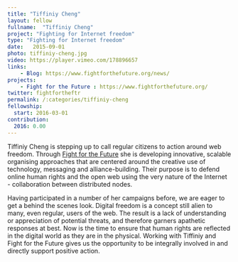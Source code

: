 ```yaml
---
title: "Tiffiniy Cheng"
layout: fellow
fullname:  "Tiffiniy Cheng"
project: "Fighting for Internet freedom"
type: "Fighting for Internet freedom"
date:   2015-09-01
photo: tiffiniy-cheng.jpg
video: https://player.vimeo.com/178896657
links:
    - Blog: https://www.fightforthefuture.org/news/
projects:
    - Fight for the Future : https://www.fightforthefuture.org/
twitter: fightfortheftr
permalink: /:categories/tiffiniy-cheng
fellowship:
  start: 2016-03-01
contribution:
  2016: 0.00
---
```

Tiffiniy Cheng is stepping up to call regular citizens to action around web freedom. Through [Fight for the Future](https://www.fightforthefuture.org/) she is developing innovative, scalable organising approaches that are centered around the creative use of technology, messaging and alliance-building. Their purpose is to defend online human rights and the open web using the very nature of the Internet - collaboration between distributed nodes.

Having  participated in a number of her campaigns before, we are eager to get a  behind the scenes look. Digital freedom is a concept still alien to  many, even regular, users of the web. The result is a lack of  understanding or appreciation of potential threats, and therefore garners apathetic  responses at best. Now is the time to ensure that human rights are  reflected in the digital world as they are in the physical. Working with  Tiffiniy and Fight for the Future gives us the opportunity to be  integrally involved in and directly support positive action.
